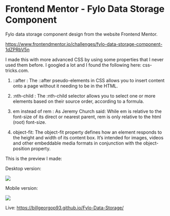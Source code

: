 # Frontend Mentor - Fylo Data Storage Component 

Fylo data storage component design from the website Frontend Mentor.

https://www.frontendmentor.io/challenges/fylo-data-storage-component-1dZPRbV5n

I made this with more advanced CSS by using some properties that I never used them before. I googled a lot and I found the following here: css-tricks.com.

1) ::after : The ::after pseudo-elements in CSS allows you to insert content onto a page without it needing to be in the HTML.

2) :nth-child : The :nth-child selector allows you to select one or more elements based on their source order, according to a formula. 

3) em instead of rem : As Jeremy Church said: While em is relative to the font-size of its direct or nearest parent, rem is only relative to the html (root) font-size.

4) object-fit: The object-fit property defines how an element responds to the height and width of its content box. It’s intended for images, videos and other embeddable media formats in conjunction with the object-position property. 

This is the preview I made:

Desktop version:

![](FinishedPreview.png)

Mobile version:

![](FinishedPreview-Mobile.png)

Live: https://billgeorgop93.github.io/Fylo-Data-Storage/
